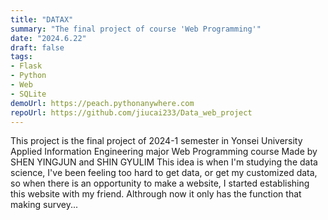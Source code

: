 ```yaml
---
title: "DATAX"
summary: "The final project of course 'Web Programming'"
date: "2024.6.22"
draft: false
tags:
- Flask
- Python
- Web
- SQLite
demoUrl: https://peach.pythonanywhere.com
repoUrl: https://github.com/jiucai233/Data_web_project
---
```


This project is the final project of 2024-1 semester in Yonsei University 
Applied Information Engineering major 
Web Programming course
Made by SHEN YINGJUN and SHIN GYULIM
This idea is when I'm studying the data science, I've been feeling too hard to get data, or get my customized data, so when there is an opportunity to make a website, I started establishing this website with my friend. Althrough now it only has the function that making survey...
